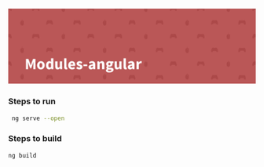 
![Angular (Modules)](./banner.png)

### Steps to run

```bash
 ng serve --open
```

### Steps to build

```bash
ng build 
```